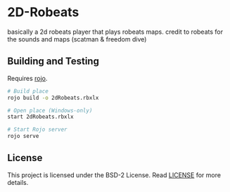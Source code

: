 # 2D-Robeats
basically a 2d robeats player that plays robeats maps. credit to robeats for the sounds and maps (scatman &amp; freedom dive)

## Building and Testing

Requires [rojo](https://github.com/rojo-rbx/rojo).

```bash
# Build place
rojo build -o 2dRobeats.rbxlx

# Open place (Windows-only)
start 2dRobeats.rbxlx

# Start Rojo server
rojo serve
```

## License

This project is licensed under the BSD-2 License. Read [LICENSE](LICENSE) for more details.
